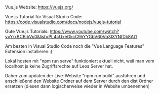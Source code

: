 Vue.js Website:
https://vuejs.org/

Vue.js Tutorial für Visual Studio Code:
https://code.visualstudio.com/docs/nodejs/vuejs-tutorial

Gute Vue.js Tutorials:
https://www.youtube.com/watch?v=YrxBCBibVo0&list=PL4cUxeGkcC9hYYGbV60Vq3IXYNfDk8At1

Am besten in Visual Studio Code noch die "Vue Language Features" Extension installieren ;)

Lokal hosten mit "npm run serve" funktioniert aktuell nicht, weil man vom localhost ja keine Zugriffsrechte
auf Leos Server hat.

Daher zum updaten der Live-Website "npm run build" ausführen und anschließend den Website Ordner
auf dem Server durch den dist Ordner ersetzen (diesen dann logischerweise wieder in Website umbenennen)
